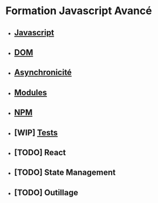 # Formation Javascript Avancé

* ## [Javascript](./chapitres/javascript.md)
* ## [DOM](./chapitres/dom.md)
* ## [Asynchronicité](./chapitres/asynchrone.md)
* ## [Modules](./chapitres/modules.md)
* ## [NPM](./chapitres/npm.md)
* ## [WIP] [Tests](./chapitres/tests.md)
* ## [TODO] React
* ## [TODO] State Management
* ## [TODO] Outillage

